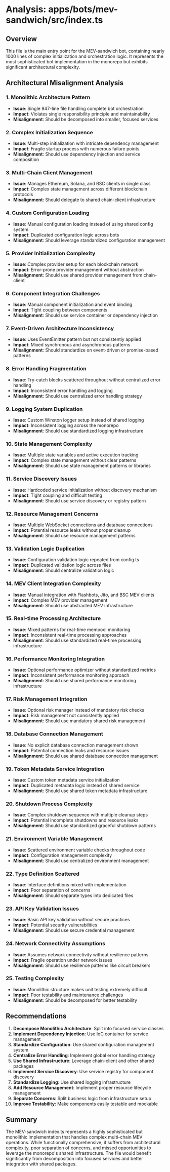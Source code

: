 # Analysis: apps/bots/mev-sandwich/src/index.ts

## Overview
This file is the main entry point for the MEV-sandwich bot, containing nearly 1000 lines of complex initialization and orchestration logic. It represents the most sophisticated bot implementation in the monorepo but exhibits significant architectural complexity.

## Architectural Misalignment Analysis

### 1. **Monolithic Architecture Pattern**
- **Issue**: Single 947-line file handling complete bot orchestration
- **Impact**: Violates single responsibility principle and maintainability
- **Misalignment**: Should be decomposed into smaller, focused services

### 2. **Complex Initialization Sequence**
- **Issue**: Multi-step initialization with intricate dependency management
- **Impact**: Fragile startup process with numerous failure points
- **Misalignment**: Should use dependency injection and service composition

### 3. **Multi-Chain Client Management**
- **Issue**: Manages Ethereum, Solana, and BSC clients in single class
- **Impact**: Complex state management across different blockchain protocols
- **Misalignment**: Should delegate to shared chain-client infrastructure

### 4. **Custom Configuration Loading**
- **Issue**: Manual configuration loading instead of using shared config system
- **Impact**: Duplicated configuration logic across bots
- **Misalignment**: Should leverage standardized configuration management

### 5. **Provider Initialization Complexity**
- **Issue**: Complex provider setup for each blockchain network
- **Impact**: Error-prone provider management without abstraction
- **Misalignment**: Should use shared provider management from chain-client

### 6. **Component Integration Challenges**
- **Issue**: Manual component initialization and event binding
- **Impact**: Tight coupling between components
- **Misalignment**: Should use service container or dependency injection

### 7. **Event-Driven Architecture Inconsistency**
- **Issue**: Uses EventEmitter pattern but not consistently applied
- **Impact**: Mixed synchronous and asynchronous patterns
- **Misalignment**: Should standardize on event-driven or promise-based patterns

### 8. **Error Handling Fragmentation**
- **Issue**: Try-catch blocks scattered throughout without centralized error handling
- **Impact**: Inconsistent error handling and logging
- **Misalignment**: Should use centralized error handling strategy

### 9. **Logging System Duplication**
- **Issue**: Custom Winston logger setup instead of shared logging
- **Impact**: Inconsistent logging across the monorepo
- **Misalignment**: Should use standardized logging infrastructure

### 10. **State Management Complexity**
- **Issue**: Multiple state variables and active execution tracking
- **Impact**: Complex state management without clear patterns
- **Misalignment**: Should use state management patterns or libraries

### 11. **Service Discovery Issues**
- **Issue**: Hardcoded service initialization without discovery mechanism
- **Impact**: Tight coupling and difficult testing
- **Misalignment**: Should use service discovery or registry pattern

### 12. **Resource Management Concerns**
- **Issue**: Multiple WebSocket connections and database connections
- **Impact**: Potential resource leaks without proper cleanup
- **Misalignment**: Should use resource management patterns

### 13. **Validation Logic Duplication**
- **Issue**: Configuration validation logic repeated from config.ts
- **Impact**: Duplicated validation logic across files
- **Misalignment**: Should centralize validation logic

### 14. **MEV Client Integration Complexity**
- **Issue**: Manual integration with Flashbots, Jito, and BSC MEV clients
- **Impact**: Complex MEV provider management
- **Misalignment**: Should use abstracted MEV infrastructure

### 15. **Real-time Processing Architecture**
- **Issue**: Mixed patterns for real-time mempool monitoring
- **Impact**: Inconsistent real-time processing approaches
- **Misalignment**: Should use standardized real-time processing infrastructure

### 16. **Performance Monitoring Integration**
- **Issue**: Optional performance optimizer without standardized metrics
- **Impact**: Inconsistent performance monitoring approach
- **Misalignment**: Should use shared performance monitoring infrastructure

### 17. **Risk Management Integration**
- **Issue**: Optional risk manager instead of mandatory risk checks
- **Impact**: Risk management not consistently applied
- **Misalignment**: Should use mandatory shared risk management

### 18. **Database Connection Management**
- **Issue**: No explicit database connection management shown
- **Impact**: Potential connection leaks and resource issues
- **Misalignment**: Should use shared database connection management

### 19. **Token Metadata Service Integration**
- **Issue**: Custom token metadata service initialization
- **Impact**: Duplicated metadata logic instead of shared service
- **Misalignment**: Should use shared token metadata infrastructure

### 20. **Shutdown Process Complexity**
- **Issue**: Complex shutdown sequence with multiple cleanup steps
- **Impact**: Potential incomplete shutdowns and resource leaks
- **Misalignment**: Should use standardized graceful shutdown patterns

### 21. **Environment Variable Management**
- **Issue**: Scattered environment variable checks throughout code
- **Impact**: Configuration management complexity
- **Misalignment**: Should use centralized environment management

### 22. **Type Definition Scattered**
- **Issue**: Interface definitions mixed with implementation
- **Impact**: Poor separation of concerns
- **Misalignment**: Should separate types into dedicated files

### 23. **API Key Validation Issues**
- **Issue**: Basic API key validation without secure practices
- **Impact**: Potential security vulnerabilities
- **Misalignment**: Should use secure credential management

### 24. **Network Connectivity Assumptions**
- **Issue**: Assumes network connectivity without resilience patterns
- **Impact**: Fragile operation under network issues
- **Misalignment**: Should use resilience patterns like circuit breakers

### 25. **Testing Complexity**
- **Issue**: Monolithic structure makes unit testing extremely difficult
- **Impact**: Poor testability and maintenance challenges
- **Misalignment**: Should be decomposed for better testability

## Recommendations

1. **Decompose Monolithic Architecture**: Split into focused service classes
2. **Implement Dependency Injection**: Use IoC container for service management
3. **Standardize Configuration**: Use shared configuration management system
4. **Centralize Error Handling**: Implement global error handling strategy
5. **Use Shared Infrastructure**: Leverage chain-client and other shared packages
6. **Implement Service Discovery**: Use service registry for component discovery
7. **Standardize Logging**: Use shared logging infrastructure
8. **Add Resource Management**: Implement proper resource lifecycle management
9. **Separate Concerns**: Split business logic from infrastructure setup
10. **Improve Testability**: Make components easily testable and mockable

## Summary
The MEV-sandwich index.ts represents a highly sophisticated but monolithic implementation that handles complex multi-chain MEV operations. While functionally comprehensive, it suffers from architectural complexity, poor separation of concerns, and missed opportunities to leverage the monorepo's shared infrastructure. The file would benefit significantly from decomposition into focused services and better integration with shared packages.